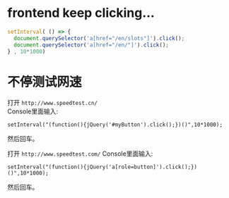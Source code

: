 # frontend keep clicking...
```js
setInterval( () => {
  document.querySelector('a[href="/en/slots"]').click();
  document.querySelector('a[href="/en/"]').click();
} , 10*1000)


```


# 不停测试网速
打开 `http://www.speedtest.cn/`       
Console里面输入:   
```
setInterval("(function(){jQuery('#myButton').click();})()",10*1000);
```
然后回车。



打开 `http://www.speedtest.com/`
Console里面输入:   

```
setInterval("(function(){jQuery('a[role=button]').click();})()",10*1000);
```
然后回车。
